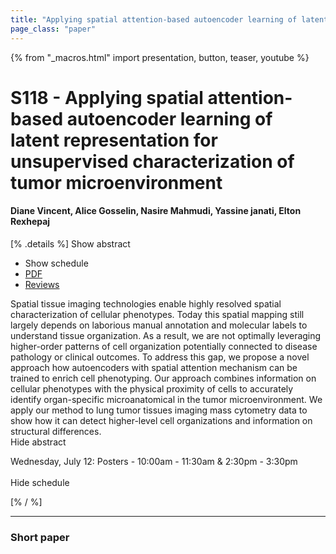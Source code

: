 ```yaml
---
title: "Applying spatial attention-based autoencoder learning of latent representation for unsupervised characterization of tumor microenvironment"
page_class: "paper"
---
```


{% from "_macros.html" import presentation, button, teaser, youtube %}

# S118 - Applying spatial attention-based autoencoder learning of latent representation for unsupervised characterization of tumor microenvironment

#### Diane Vincent, Alice Gosselin, Nasire Mahmudi, Yassine janati, Elton Rexhepaj

[% .details %]
<a class="toggle_visibility" data-selector=".abstract" data-level="3">Show abstract</a>
- <a class="toggle_visibility" data-selector=".schedule" data-level="3">Show schedule</a>
- <a href="https://openreview.net/pdf?id=PUs7MSra82U">PDF</a>
- <a href="https://openreview.net/forum?id=PUs7MSra82U">Reviews</a>

<p>
    <span class="abstract">
        Spatial tissue imaging technologies enable highly resolved spatial characterization of cellular phenotypes. Today this spatial mapping still largely depends on laborious manual annotation and molecular labels to understand tissue organization. As a result, we are not optimally leveraging higher-order patterns of cell organization potentially connected to disease pathology or clinical outcomes. To address this gap, we propose a novel approach how autoencoders with spatial attention mechanism can be trained to enrich cell phenotyping. Our approach combines information on cellular phenotypes with the physical proximity of cells to accurately identify organ-specific microanatomical in the tumor microenvironment. We apply our method to lung tumor tissues imaging mass cytometry data to show how it can detect higher-level cell organizations and information on structural differences.
        <br>
        <span class="actions"><a class="toggle_visibility" data-level="2">Hide abstract</a></span>
    </span>
</p>

<p>
    <span class="schedule">
        Wednesday, July 12: Posters - 10:00am - 11:30am & 2:30pm - 3:30pm<br>
        <br>
        <span class="actions"><a class="toggle_visibility" data-level="2">Hide schedule</a></span>
    </span>
</p>
[% / %]

---


### Short paper
